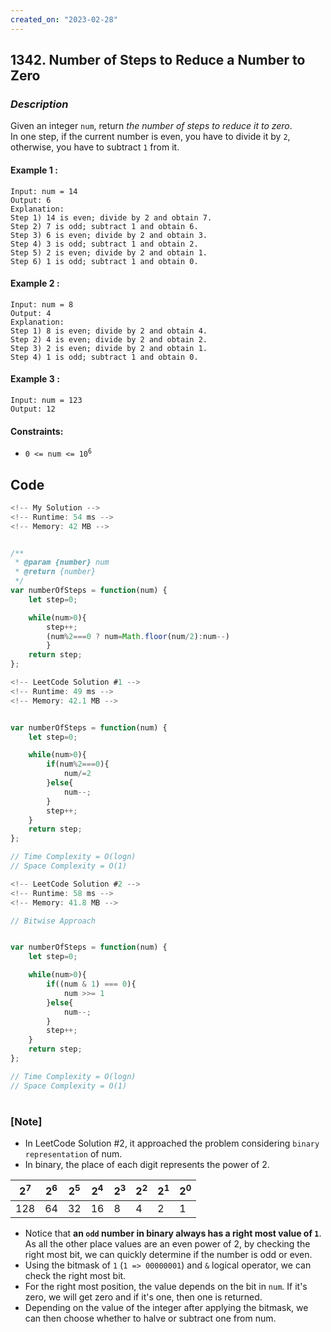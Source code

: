 ```yaml
---
created_on: "2023-02-28"
---
```


## 1342. Number of Steps to Reduce a Number to Zero


### _Description_

Given an integer `num`, return _the number of steps to reduce it to zero_.\
In one step, if the current number is even, you have to divide it by `2`, otherwise, you have to subtract `1` from it.


#### Example 1 :
```
Input: num = 14
Output: 6
Explanation: 
Step 1) 14 is even; divide by 2 and obtain 7. 
Step 2) 7 is odd; subtract 1 and obtain 6.
Step 3) 6 is even; divide by 2 and obtain 3. 
Step 4) 3 is odd; subtract 1 and obtain 2. 
Step 5) 2 is even; divide by 2 and obtain 1. 
Step 6) 1 is odd; subtract 1 and obtain 0.
```

#### Example 2 :
```
Input: num = 8
Output: 4
Explanation: 
Step 1) 8 is even; divide by 2 and obtain 4. 
Step 2) 4 is even; divide by 2 and obtain 2. 
Step 3) 2 is even; divide by 2 and obtain 1. 
Step 4) 1 is odd; subtract 1 and obtain 0.
```

#### Example 3 :
```
Input: num = 123
Output: 12
```

#### Constraints:

- <code>0 <= num <= 10<sup>6</sup></code>


## Code

```JavaScript
<!-- My Solution -->
<!-- Runtime: 54 ms -->
<!-- Memory: 42 MB -->


/**
 * @param {number} num
 * @return {number}
 */
var numberOfSteps = function(num) {
    let step=0;

    while(num>0){
        step++;
        (num%2===0 ? num=Math.floor(num/2):num--)
        }
    return step;
};

```

```JavaScript
<!-- LeetCode Solution #1 -->
<!-- Runtime: 49 ms -->
<!-- Memory: 42.1 MB -->


var numberOfSteps = function(num) {
    let step=0;

    while(num>0){
        if(num%2===0){
            num/=2
        }else{
            num--;
        }
        step++;
    }
    return step;
};

// Time Complexity = O(logn)
// Space Complexity = O(1)
```

```JavaScript
<!-- LeetCode Solution #2 -->
<!-- Runtime: 58 ms -->
<!-- Memory: 41.8 MB -->

// Bitwise Approach


var numberOfSteps = function(num) {
    let step=0;

    while(num>0){
        if((num & 1) === 0){
            num >>= 1
        }else{
            num--;
        }
        step++;
    }
    return step;
};

// Time Complexity = O(logn)
// Space Complexity = O(1)

```



#

### [Note]
- In LeetCode Solution #2, it approached the problem considering `binary representation` of num. 
- In binary, the place of each digit represents the power of 2.

| 2<sup>7</sup> | 2<sup>6</sup> | 2<sup>5</sup> | 2<sup>4</sup> | 2<sup>3</sup> | 2<sup>2</sup> | 2<sup>1</sup> | 2<sup>0</sup> |
| ----------- | ----------- | ----------- | ----------- | ----------- | ----------- | ----------- | ----------- |
| 128 | 64 | 32 | 16 | 8 | 4 | 2 | 1 |


- Notice that __an `odd` number in binary always has a right most value of `1`__. As all the other place values are an even power of 2, by checking the right most bit, we can quickly determine if the number is odd or even. 
- Using the bitmask of `1` (`1 => 00000001`) and `&` logical operator, we can check the right most bit. 
- For the right most position, the value depends on the bit in `num`. If it's zero, we will get zero and if it's one, then one is returned. 
- Depending on the value of the integer after applying the bitmask, we can then choose whether to halve or subtract one from num.
